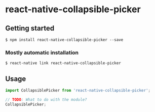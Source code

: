 # react-native-collapsible-picker

## Getting started

`$ npm install react-native-collapsible-picker --save`

### Mostly automatic installation

`$ react-native link react-native-collapsible-picker`

## Usage
```javascript
import CollapsiblePicker from 'react-native-collapsible-picker';

// TODO: What to do with the module?
CollapsiblePicker;
```
